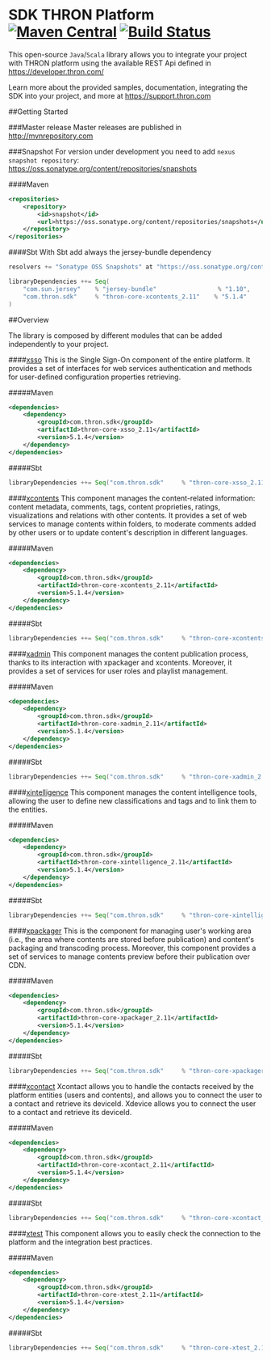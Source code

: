 SDK THRON Platform [![Maven Central](https://maven-badges.herokuapp.com/maven-central/com.thron.sdk/thron-sdk-java/badge.svg)](http://search.maven.org/#search%7Cga%7C1%7Ccom.thron.sdk) [![Build Status](https://travis-ci.org/thron-com/thron-sdk-java.svg)](https://travis-ci.org/thron-com/thron-sdk-java)
==============

This open-source `Java`/`Scala` library allows you to integrate your project with THRON platform using the available REST Api defined in https://developer.thron.com/

Learn more about the provided samples, documentation, integrating the SDK into your project, and more at https://support.thron.com

##Getting Started

###Master release
Master releases are published in http://mvnrepository.com

###Snapshot
For version under development you need to add `nexus snapshot repository`: https://oss.sonatype.org/content/repositories/snapshots

####Maven
```xml
<repositories>
    <repository>
        <id>snapshot</id>
        <url>https://oss.sonatype.org/content/repositories/snapshots</url>
    </repository>
</repositories>
```
####Sbt
With Sbt add always the jersey-bundle dependency
```scala
resolvers += "Sonatype OSS Snapshots" at "https://oss.sonatype.org/content/repositories/snapshots"

libraryDependencies ++= Seq(
    "com.sun.jersey"    % "jersey-bundle"                 % "1.10",
    "com.thron.sdk"     % "thron-core-xcontents_2.11"    % "5.1.4"
)
```

##Overview

The library is composed by different modules that can be added independently to your project.

####[xsso](https://developer.thron.com/#xsso)
This is the Single Sign-On component of the entire platform. It provides a set of interfaces for web services authentication and methods for user-defined configuration properties retrieving.

#####Maven
```xml
<dependencies>
    <dependency>
        <groupId>com.thron.sdk</groupId>
        <artifactId>thron-core-xsso_2.11</artifactId>
        <version>5.1.4</version>
    </dependency>
</dependencies>
```
#####Sbt
```scala
libraryDependencies ++= Seq("com.thron.sdk"     % "thron-core-xsso_2.11"    % "5.1.4")
```

####[xcontents](https://developer.thron.com/#xcontents)
This component manages the content-related information: content metadata, comments, tags, content proprieties, ratings, visualizations and relations with other contents. It provides a set of web services to manage contents within folders, to moderate comments added by other users or to update content's description in different languages.

#####Maven
```xml
<dependencies>
    <dependency>
        <groupId>com.thron.sdk</groupId>
        <artifactId>thron-core-xcontents_2.11</artifactId>
        <version>5.1.4</version>
    </dependency>
</dependencies>
```
#####Sbt
```scala
libraryDependencies ++= Seq("com.thron.sdk"     % "thron-core-xcontents_2.11"    % "5.1.4")
```


####[xadmin](https://developer.thron.com/#xadmin)
This component manages the content publication process, thanks to its interaction with xpackager and xcontents. Moreover, it provides a set of services for user roles and playlist management.

#####Maven
```xml
<dependencies>
    <dependency>
        <groupId>com.thron.sdk</groupId>
        <artifactId>thron-core-xadmin_2.11</artifactId>
        <version>5.1.4</version>
    </dependency>
</dependencies>
```
#####Sbt
```scala
libraryDependencies ++= Seq("com.thron.sdk"     % "thron-core-xadmin_2.11"    % "5.1.4")
```

####[xintelligence](https://developer.thron.com/#xintelligence)
This component manages the content intelligence tools, allowing the user to define new classifications and tags and to link them to the entities.

#####Maven
```xml
<dependencies>
    <dependency>
        <groupId>com.thron.sdk</groupId>
        <artifactId>thron-core-xintelligence_2.11</artifactId>
        <version>5.1.4</version>
    </dependency>
</dependencies>
```
#####Sbt
```scala
libraryDependencies ++= Seq("com.thron.sdk"     % "thron-core-xintelligence_2.11"    % "5.1.4")
```


####[xpackager](https://developer.thron.com/#xpackager)
This is the component for managing user's working area (i.e., the area where contents are stored before publication) and content's packaging and transcoding process. Moreover, this component provides a set of services to manage contents preview before their publication over CDN.

#####Maven
```xml
<dependencies>
    <dependency>
        <groupId>com.thron.sdk</groupId>
        <artifactId>thron-core-xpackager_2.11</artifactId>
        <version>5.1.4</version>
    </dependency>
</dependencies>
```

#####Sbt
```scala
libraryDependencies ++= Seq("com.thron.sdk"     % "thron-core-xpackager_2.11"    % "5.1.4")
```

####[xcontact](https://developer.thron.com/#xcontact)
Xcontact allows you to handle the contacts received by the platform entities (users and contents), and allows you to connect the user to a contact and retrieve its deviceId.
Xdevice allows you to connect the user to a contact and retrieve its deviceId.

#####Maven
```xml
<dependencies>
    <dependency>
        <groupId>com.thron.sdk</groupId>
        <artifactId>thron-core-xcontact_2.11</artifactId>
        <version>5.1.4</version>
    </dependency>
</dependencies>
```
#####Sbt
```scala
libraryDependencies ++= Seq("com.thron.sdk"     % "thron-core-xcontact_2.11"    % "5.1.4")
```

####[xtest](https://developer.thron.com/#xtest)
This component allows you to easily check the connection to the platform and the integration best practices.

#####Maven
```xml
<dependencies>
    <dependency>
        <groupId>com.thron.sdk</groupId>
        <artifactId>thron-core-xtest_2.11</artifactId>
        <version>5.1.4</version>
    </dependency>
</dependencies>
```
#####Sbt
```scala
libraryDependencies ++= Seq("com.thron.sdk"     % "thron-core-xtest_2.11"    % "5.1.4")
```
